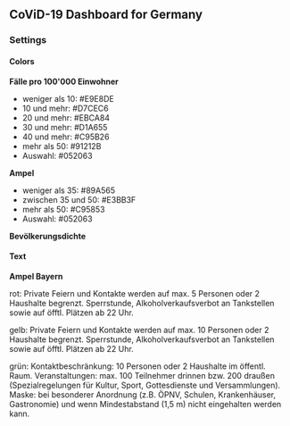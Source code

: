 ## CoViD-19 Dashboard for Germany

### Settings

#### Colors

**Fälle pro 100'000 Einwohner**

- weniger als 10:	#E9E8DE
- 10 und mehr:		#D7CEC6
- 20 und mehr:		#EBCA84
- 30 und mehr:		#D1A655
- 40 und mehr:		#C95B26
- mehr als 50:		#91212B
- Auswahl:			#052063

**Ampel**

- weniger als 35:		#89A565
- zwischen 35 und 50:	#E3BB3F
- mehr als 50:			#C95853
- Auswahl:				#052063

**Bevölkerungsdichte**



#### Text

**Ampel Bayern**

rot:
Private Feiern und Kontakte werden auf max. 5 Personen oder 2 Haushalte begrenzt. Sperrstunde, Alkoholverkaufsverbot an Tankstellen sowie auf öfftl. Plätzen ab 22 Uhr.

gelb:
Private Feiern und Kontakte werden auf max. 10 Personen oder 2 Haushalte begrenzt. Sperrstunde, Alkoholverkaufsverbot an Tankstellen sowie auf öfftl. Plätzen ab 22 Uhr.

grün:
Kontaktbeschränkung: 10 Personen oder 2 Haushalte im öffentl. Raum. Veranstaltungen: max. 100 Teilnehmer drinnen bzw. 200 draußen (Spezialregelungen für Kultur, Sport, Gottesdienste und Versammlungen). Maske: bei besonderer Anordnung (z.B. ÖPNV, Schulen, Krankenhäuser, Gastronomie) und wenn Mindestabstand (1,5 m) nicht eingehalten werden kann.